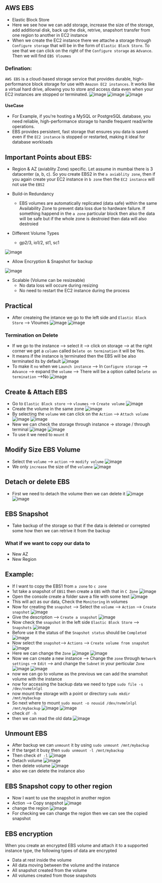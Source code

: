 ## AWS EBS
- Elastic Block Store
- Here we see how we can add storage, increase the size of the storage, add additional disk, back up the disk, retrive, snapshort transfer from one region to another in EC2 instance
- When we create the EC2 instance there we attache a storage through `Configure storage` that will be in the form of `Elastic Block Store`. To see that we can click on the right of the `Configure storage` as `Advance`. Then we will find `EBS Vloumes`

### Defination:
`AWS EBS` is a cloud-based storage service that provides durable, high-performance block storage for use with `Amazon EC2 instances`. It works like a virtual hard drive, allowing you to store and access data even when your EC2 instances are stopped or terminated.
![image](https://github.com/user-attachments/assets/8aab25f8-ac2c-4da1-a34e-b64f6bf61984)
![image](https://github.com/user-attachments/assets/e951bf11-3fb7-4633-a505-2b1f845eade1)
![image](https://github.com/user-attachments/assets/afb29cc6-c6e5-4380-b568-ee18989862a1)

#### UseCase
- For Example, if you're hosting a MySQL or PostgreSQL database, you need reliable, high-performance storage to handle frequent read/write operations.
- EBS provides persistent, fast storage that ensures you data is saved even if the `EC2 instance` is stopped or restarted, making it ideal for database workloads

## Important Points about EBS:
- Region & AZ (aviablity Zone) specific. Let assume in mumbai there is 3 datacenter (a, b, c). So you create EBS2 in the `a aviablity zone`, then if you again create your EC2 instance in `b zone` then the `EC2 instance` will not use the `EBS2`
- Build-in Redundancy
  - EBS volumes are automatically replicated (data safe) within the same Availability Zone to prevent data loss due to hardware failure. If something happend in the `a zone` particular block then also the data will be safe but if the whole zone is destroied then data will also destroied 
 
- Different Volume Types
  - gp2/3, io1/2, st1, sc1

![image](https://github.com/user-attachments/assets/69cabfd8-47d8-460e-a3b4-4315a3dd29e1) 

- Allow Encryption & Snapshot for backup

![image](https://github.com/user-attachments/assets/b34c723b-1b65-4628-9d01-36d4015ab4e8)
- Scalable (Volume can be resizeable)
  - No data loss will occure during resizing
  - No need to restart the EC2 instance during the process

## Practical
- After createing the intance we go to the left side and `Elastic Block Store` --> Vloumes
![image](https://github.com/user-attachments/assets/def936bb-04f3-42fb-af8e-e2bbc1818111)
![image](https://github.com/user-attachments/assets/6dcfae41-baa9-4223-ad07-d7ca5fcca75d)

### Termination on Delete
- If we go to the instance --> select it --> click on storage --> at the right corner we get a `column` called `Delete on termination` it will be Yes.
- It means if the instance is terminated then the EBS will be also terminated its by default
![image](https://github.com/user-attachments/assets/5723cb30-1a6e-4f97-9516-6c7f27e15e2e)
- To make it `no` when we `Launch instance` --> In `Configure storage` --> `Advance` --> expand the `volume` --> There will be a option called `Delete on termination` -->No
![image](https://github.com/user-attachments/assets/bdff5063-e8b8-4fe3-b45b-b066448a0f90)

## Create & Attach EBS
- Go to `Elastic Block store` --> `vloumes` --> `Create volume`
![image](https://github.com/user-attachments/assets/65d29ce6-15ec-49ac-afc2-31a53f6bc5a7)
- Create the volume in the same zone
![image](https://github.com/user-attachments/assets/4a640fcd-2113-4d5b-bbbf-21fc9a0ec501)
- By selecting the `volume` we can click on the `Action` --> `Attach volume`
![image](https://github.com/user-attachments/assets/e384edfd-c50d-4b2a-aa8d-23f9f047c76b)
![image](https://github.com/user-attachments/assets/a81a7088-a639-4ed6-b0d1-1a64ae8900d0)
- New we can check the storage through instance -> storage / through terminal
![image](https://github.com/user-attachments/assets/b31632c1-96cb-44f3-a13f-e49e1eae526d)
![image](https://github.com/user-attachments/assets/60e168fa-c4d2-4870-8f40-dcd5b2257b6e)
- To use it we need to `mount` it

## Modify Size EBS Volume
- Select the `volume` --> `action` --> `modify volume`
![image](https://github.com/user-attachments/assets/0ebe852f-8a84-41f2-b74f-5736f1b12413)
- We only `increase` the size of the `volumne`
![image](https://github.com/user-attachments/assets/08bdabf3-fba7-4886-a337-5465068c15dd)

## Detach or delete EBS
- First we need to detach the volume then we can delete it
![image](https://github.com/user-attachments/assets/70f34ee6-889a-497a-86b3-ed8004b1a62f)
![image](https://github.com/user-attachments/assets/cd75f20a-04cf-4207-aa25-eca7f3a5a2db)

## EBS Snapshot
- Take backup of the storage so that if the data is deleted or correpted some how then we can retrive it from the backup

### What if we want to copy our data to
- New AZ
- New Region

## Example:
- If I want to copy the EBS1 from `a zone` to `c zone`
- 1st take a snapshot of `EBS1` then create a `EBS` with that in `C Zone`
![image](https://github.com/user-attachments/assets/b88ca079-2307-4166-a026-a9f4c5632d1a)
- Open the console create a folder save a file with some text
![image](https://github.com/user-attachments/assets/a21eeb5d-41f9-496b-8920-a34fbc1e4ec9)
- This will act as our data, Check the `Monitoring` in volumes
- Now for creating the `snapshot` --> Select the `volume` --> `Action` --> `Create snapshot`
![image](https://github.com/user-attachments/assets/ced7db4a-45c7-4d3b-af84-0dcdb46ce8cd)
- Give the description --> `Create a snapshot`
![image](https://github.com/user-attachments/assets/f721daea-1f7c-4659-ae55-8c6e2846b301)
- Now check the `snapshot` in the left side `Elastic Block Store` --> `Snapshots`
![image](https://github.com/user-attachments/assets/688da8af-7bcc-4f03-b781-73ff0684b491)
- Before use it the status of the `Snapshot status` should be `Completed`
![image](https://github.com/user-attachments/assets/922e58a9-7852-4acb-95ae-aa66b597a0e2)
- Now select the `snapshot`--> `Actions` --> `Create volume from snapshot`
![image](https://github.com/user-attachments/assets/4cb09264-f67b-43cc-9dc1-ea47389a3316)
- Here we can change the `Zone`
![image](https://github.com/user-attachments/assets/a2894f88-ea63-4b16-a558-804155ed2d39)
![image](https://github.com/user-attachments/assets/22ada172-ff05-4270-b24b-a5f4c8f12d31)
- Now we can create a new instance --> Change the `zone` through `Network settings` --> `Edit` --> and change the `Subnet` in your perticular `Zone`
![image](https://github.com/user-attachments/assets/f7cb8dde-9956-4a6b-8b7c-0f05c4975886)
![image](https://github.com/user-attachments/assets/c0518aa8-e10a-47c0-91c8-735df06704ef)
- now we can go to volume as the previous we can add the snamshot volume with the instance
- now for accessing the backup data we need to type `sudo file -s /dev/nvmelnlpl`
- now mount the storage with a point or directory `sudo mkdir /mnt/mybackup`
- So next where to mount `sudo mount -o nouuid /dev/nvmelnlpl /mnt/mybackup`
![image](https://github.com/user-attachments/assets/bfe1f4cb-428a-4c1c-9b84-1dc254588e44)
![image](https://github.com/user-attachments/assets/f502b307-e1be-4bd0-a3c8-ac5b5540b43e)
- check `df -h`
- then we can read the old data
![image](https://github.com/user-attachments/assets/bccf52c5-dce1-437d-9c87-1943544168a0)

## Unmount EBS
- After backup we can `unmount` it by using `sudo unmount /mnt/mybackup`
- If the target it busy then `sudo unmount -l /mnt/mybackup`
- Then check `df -l`
![image](https://github.com/user-attachments/assets/ce722cf9-36d0-47ee-8b55-0eef1fb5c687)
- Detach volume
![image](https://github.com/user-attachments/assets/88e1c79f-1538-4f47-a384-640d58172e2c)
- then delete volume
![image](https://github.com/user-attachments/assets/accc29be-619f-4975-8d86-534bd4aec550)
- also we can delete the instance also

## EBS Snapshot copy to other region
- Now I want to use the snapshot in another region
- Action --> Copy snapshot
![image](https://github.com/user-attachments/assets/5c2f5113-f549-437f-8e5a-e6534053c2cb)
- change the region
![image](https://github.com/user-attachments/assets/dc2dc37d-eff7-4cae-ab87-2358853feefc)
- For checking we can change the region then we can see the copied snapshot

## EBS encryption
When you create an encrypted EBS volume and attach it to a supported instance type, the following types of data are encrypted
- Data at rest inside the volume
- All data moving between the volume and the instance
- All snapshot created from the volume
- All volumes created from those snapshots


































